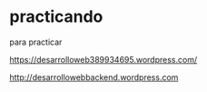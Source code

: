 # practicando
para practicar

https://desarrolloweb389934695.wordpress.com/

http://desarrollowebbackend.wordpress.com
